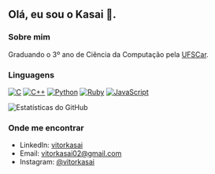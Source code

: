 ## Olá, eu sou o Kasai 👋.

### Sobre mim

Graduando o 3º ano de Ciência da Computação pela <a href="https://www.ufscar.br/">UFSCar</a>.

### Linguagens

[![C](https://img.shields.io/badge/-C-00599C?style=flat&logo=c&logoColor=white)](https://github.com/vitorkasai)
[![C++](https://img.shields.io/badge/-C++-00599C?style=flat&logo=c%2B%2B&logoColor=white)](https://github.com/vitorkasai)
[![Python](https://img.shields.io/badge/-Python-3776AB?style=flat&logo=python&logoColor=white)](https://github.com/vitorkasai)
[![Ruby](https://img.shields.io/badge/-Ruby-CC342D?style=flat&logo=ruby&logoColor=white)](https://github.com/vitorkasai)
[![JavaScript](https://img.shields.io/badge/-JavaScript-F7DF1E?style=flat&logo=javascript&logoColor=black)](https://github.com/vitorkasai)

![Estatísticas do GitHub](https://github-readme-stats.vercel.app/api?username=vitorkasai&show_icons=true&theme=radical)

### Onde me encontrar

- LinkedIn: [vitorkasai](https://www.linkedin.com/in/vitorkasai/)
- Email: vitorkasai02@gmail.com
- Instagram: [@vitorkasai](https://www.instagram.com/vitorkasai/)
